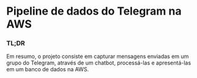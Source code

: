 <h1>Pipeline de dados do Telegram na AWS</h1>
<h3>TL;DR</h3>
<p>Em resumo, o projeto consiste em capturar mensagens enviadas em um grupo do Telegram, através de um chatbot, processá-las e apresentá-las em um banco de dados na AWS.</p>
